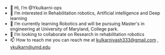 - 👋 Hi, I’m @Ykulkarni-ops
- 👀 I’m interested in Rehabilitation robotics, Artificial intelligence and Deep learning
- 🌱 I’m currently learning Robotics and will be pursuing Master's in engineering at University of Maryland, College park.
- 💞️ I’m looking to collaborate on Research in rehabilitation robotics 
- 📫 How to reach me you can reach me at kulkarniyash333@gmail.com , ykulkarn@umd.edu

<!---
Ykulkarni-ops/Ykulkarni-ops is a ✨ special ✨ repository because its `README.md` (this file) appears on your GitHub profile.
You can click the Preview link to take a look at your changes.
--->
